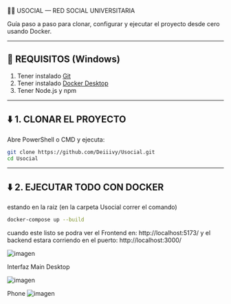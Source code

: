 🧑‍💻 USOCIAL — RED SOCIAL UNIVERSITARIA

Guía paso a paso para clonar, configurar y ejecutar el proyecto desde cero usando Docker.

--------------------------------------------
🚨 REQUISITOS (Windows)
--------------------------------------------

1. Tener instalado [Git](https://git-scm.com/)
2. Tener instalado [Docker Desktop](https://www.docker.com/products/docker-desktop/)
3. Tener Node.js y npm 

--------------------------------------------
⬇️ 1. CLONAR EL PROYECTO
--------------------------------------------

Abre PowerShell o CMD y ejecuta:

```bash
git clone https://github.com/Deiiivy/Usocial.git
cd Usocial
```


--------------------------------------------
⬇️ 2. EJECUTAR TODO CON DOCKER
--------------------------------------------

estando en la raiz (en la carpeta Usocial correr el comando)

```bash
docker-compose up --build
```

cuando este listo se podra ver el Frontend en: http://localhost:5173/
y el backend estara corriendo en el puerto: http://localhost:3000/

![imagen](https://github.com/user-attachments/assets/e22b3a7f-abc8-4fcd-90ce-2aa3458b51b6)

Interfaz Main Desktop

![imagen](https://github.com/user-attachments/assets/b8e29840-8354-4c6c-9a4e-a49eb33ed5a4)

Phone
![imagen](https://github.com/user-attachments/assets/194689ae-c6bd-4074-a803-7d1087d9def2)





